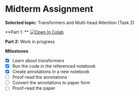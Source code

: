 # Midterm Assignment

**Selected topic:** Transformers and Multi-head Attention (Task 2)

**Part 1: ** <a href="https://colab.research.google.com/github/ArsyiAziz/deep-learning-2022/blob/master/midterm/Deep_Learning_Midterm_Part_1_2_Arsyi_Syarief_Aziz_(H071191003).ipynb"><img src="https://colab.research.google.com/assets/colab-badge.svg" alt="Open In Colab"/></a>

**Part 2:** Work in progress

**Milestones**

- [x] Learn about transformers
- [x] Run the code in the referenced notebook
- [x] Create annotations in a new notebook
- [ ] Proof-read the annotations
- [ ] Convert the annotations to paper form
- [ ] Proof-read the paper